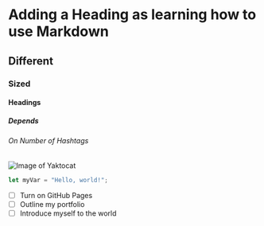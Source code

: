# Adding a Heading as learning how to use Markdown 

## Different

### Sized

#### Headings 

##### Depends 

###### On Number of Hashtags

![Image of Yaktocat](https://octodex.github.com/images/yaktocat.png)

``` javascript
let myVar = "Hello, world!";
```

- [ ] Turn on GitHub Pages
- [ ] Outline my portfolio
- [ ] Introduce myself to the world
